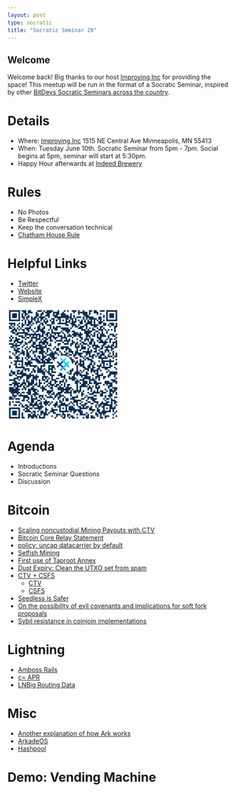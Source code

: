 ```yaml
---
layout: post
type: socratic
title: "Socratic Seminar 28"
---
```


## Welcome

Welcome back! Big thanks to our host [Improving Inc](https://improving.com/) for providing the space!
This meetup will be run in the format of a Socratic Seminar, inspired by other [BitDevs Socratic Seminars across the country](https://bitdevs.org/cities).

# Details
 - Where: [Improving Inc](https://www.google.com/maps/place/1515+NE+Central+Ave,+Minneapolis,+MN+55413/@45.0037797,-93.2469316,17z/data=!4m6!3m5!1s0x52b32d965c06ad57:0x277e62e6c3015129!8m2!3d45.0039428!4d-93.2456978!16s%2Fg%2F11bw3z3dw6) 1515 NE Central Ave Minneapolis, MN 55413
 - When: Tuesday June 10th. Socratic Seminar from 5pm - 7pm. Social begins at 5pm, seminar will start at 5:30pm. 
 - Happy Hour afterwards at [Indeed Brewery](https://www.indeedbrewing.com/)

# Rules
 - No Photos
 - Be Respectful
 - Keep the conversation technical
 - [Chatham House Rule](https://www.facilitator.school/blog/chatham-house-rule)

# Helpful Links
 - [Twitter](https://x.com/BitdevsMpls)
 - [Website](https://bitdevsmpls.org)
 - [SimpleX](https://simplex.chat/contact#/?v=1-2&smp=smp%3A%2F%2FenEkec4hlR3UtKx2NMpOUK_K4ZuDxjWBO1d9Y4YXVaA%3D%40smp14.simplex.im%2F2yDM8Eh4B5js6FLUOsANpVYwUt79Q_TO%23%2F%3Fv%3D1-2%26dh%3DMCowBQYDK2VuAyEAqaz4Ij9Xxn3ziHXN9DhPBdbTgYc-XjGpKcr-oDBL-hc%253D%26srv%3Daspkyu2sopsnizbyfabtsicikr2s4r3ti35jogbcekhm3fsoeyjvgrid.onion&data=%7B%22type%22%3A%22group%22%2C%22groupLinkId%22%3A%22I3WA2zuDa5OOHwDT6m0G8Q%3D%3D%22%7D)


<img src="../simplex.jpeg" width="250" height="250" />

# Agenda
 - Introductions
 - Socratic Seminar Questions
 - Discussion

# Bitcoin
 - [Scaling noncustodial Mining Payouts with CTV](https://delvingbitcoin.org/t/scaling-noncustodial-mining-payouts-with-ctv/1753)
 - [Bitcoin Core Relay Statement](https://bitcoincore.org/en/2025/06/06/relay-statement/)
 - [policy: uncap datacarrier by default](https://github.com/bitcoin/bitcoin/pull/32406)
 - [Selfish Mining](https://delvingbitcoin.org/t/where-does-the-33-33-threshold-for-selfish-mining-come-from/1757)
 - [First use of Taproot Annex](https://x.com/mononautical/status/1921180666831499737)
 - [Dust Expiry: Clean the UTXO set from spam](https://delvingbitcoin.org/t/dust-expiry-clean-the-utxo-set-from-spam/1707)
 - [CTV + CSFS](https://ctv-csfs.com/)
   - [CTV](https://bitcoinops.org/en/topics/op_checktemplateverify/)
   - [CSFS](https://bitcoinops.org/en/topics/op_checksigfromstack/)
 - [Seedless is Safer](https://x.com/jack/status/1927387517113778606)
 - [On the possibility of evil covenants and implications for soft fork proposals](https://delvingbitcoin.org/t/on-the-possibility-of-evil-covenants-and-implications-for-soft-fork-proposals/1703)
 - [Sybil resistance in coinjoin implementations](https://uncensoredtech.substack.com/p/sybil-resistance-in-coinjoin-implementations)

# Lightning
 - [Amboss Rails](https://amboss.tech/rails)
 - [c= APR](https://x.com/RyanTheGentry/status/1927795177759928763)
 - [LNBig Routing Data](https://njump.me/nevent1qqsfjq45qu5d8tzjhz2kqtzsw49dn8tucyva2jat8trpxnlh4muqzjspzemhxue69uhhyetvv9ujumn0wd68ytnzv9hxgqgdwaehxw309ahx7uewd3hkcq3qngumlqmus6xkrmvvee4yc7swh9h4uk7vpq4ddt7a2jtvkc22y0asytq3hw)

# Misc
 - [Another explanation of how Ark works](https://nehanarula.org/2025/05/20/ark.html)
 - [ArkadeOS](https://arkadeos.com/news)
 - [Hashpool](https://blog.cashu.space/what-is-hashpool/)

# Demo: Vending Machine
